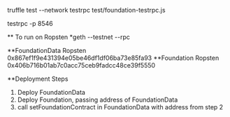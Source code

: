 truffle test --network testrpc test/foundation-testrpc.js 
<p>testrpc -p 8546</p>

** To run on Ropsten
*geth --testnet --rpc

**FoundationData Ropsten
0x867ef1f9e431394e05be46df1df06ba73e85fa93
**Foundation Ropsten
0x406b716b01ab7c0acc75ceb9fadcc48ce39f5550

**Deployment Steps
1. Deploy FoundationData
2. Deploy Foundation, passing address of FoundationData
3. call setFoundationContract in FoundationData with address from step 2
